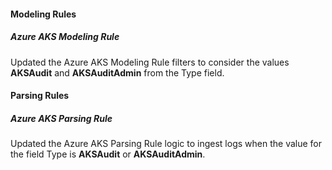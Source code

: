 
#### Modeling Rules

##### Azure AKS Modeling Rule

Updated the Azure AKS Modeling Rule filters to consider the values **AKSAudit** and **AKSAuditAdmin** from the Type field.

#### Parsing Rules

##### Azure AKS Parsing Rule

Updated the Azure AKS Parsing Rule logic to ingest logs when the value for the field Type is **AKSAudit** or **AKSAuditAdmin**.

